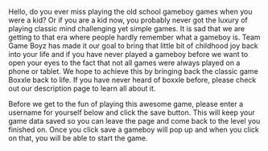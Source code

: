 Hello, do you ever miss playing the old school gameboy games when
  you were a kid? Or if you are a kid now, you probably never got the luxury
  of playing classic mind challenging yet simple games. It is sad that we are
  getting to that era where people hardly remember what a gameboy is. Team Game Boyz has
  made it our goal to bring that little bit of childhood joy back into your life and
  if you have never played a gameboy before we want to open your eyes to the fact
  that not all games were always played on a phone or tablet. We hope to achieve this
  by bringing back the classic game Boxxle back to life. If you have never heard
  of boxxle before, please check out our description page to learn all about it.

  Before we get to the fun of playing this awesome game, please enter a username for
    yourself below and click the save button. This will keep your game data saved so you
    can leave the page and come back to the level you finished on. Once you click save a
    gameboy will pop up and when you click on that, you will be able to start the game.
